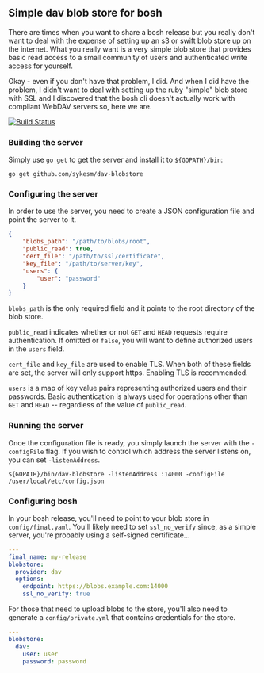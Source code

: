 ## Simple dav blob store for bosh

There are times when you want to share a bosh release but you really don't
want to deal with the expense of setting up an s3 or swift blob store up on
the internet. What you really want is a very simple blob store that provides
basic read access to a small community of users and authenticated write access
for yourself.

Okay - even if you don't have that problem, I did. And when I did have the
problem, I didn't want to deal with setting up the ruby "simple" blob store
with SSL and I discovered that the bosh cli doesn't actually work with
compliant WebDAV servers so, here we are.

[![Build Status](https://img.shields.io/travis/sykesm/dav-blobstore/master.svg?style=flat-square)](https://travis-ci.org/sykesm/dav-blobstore)

### Building the server

Simply use `go get` to get the server and install it to `${GOPATH}/bin`:

```
go get github.com/sykesm/dav-blobstore
```

### Configuring the server

In order to use the server, you need to create a JSON configuration file and
point the server to it.

```json
{
    "blobs_path": "/path/to/blobs/root",
    "public_read": true,
    "cert_file": "/path/to/ssl/certificate",
    "key_file": "/path/to/server/key",
    "users": {
        "user": "password"
    }
}
```

`blobs_path` is the only required field and it points to the root directory of
the blob store.

`public_read` indicates whether or not `GET` and `HEAD` requests require
authentication. If omitted or `false`, you will want to define authorized
users in the `users` field.

`cert_file` and `key_file` are used to enable TLS. When both of these fields
are set, the server will only support https. Enabling TLS is recommended.

`users` is a map of key value pairs representing authorized users and their
passwords. Basic authentication is always used for operations other than `GET`
and `HEAD` -- regardless of the value of `public_read`.

### Running the server

Once the configuration file is ready, you simply launch the server with the
`-configFile` flag.  If you wish to control which address the server listens
on, you can set `-listenAddress`.

```
${GOPATH}/bin/dav-blobstore -listenAddress :14000 -configFile /user/local/etc/config.json
```

### Configuring bosh

In your bosh release, you'll need to point to your blob store in
`config/final.yaml`. You'll likely need to set `ssl_no_verify` since, as a
simple server, you're probably using a self-signed certificate...

``` yaml
---
final_name: my-release
blobstore:
  provider: dav
  options:
    endpoint: https://blobs.example.com:14000
    ssl_no_verify: true
```

For those that need to upload blobs to the store, you'll also need to generate
a `config/private.yml` that contains credentials for the store.

```yaml
---
blobstore:
  dav:
    user: user
    password: password
```

